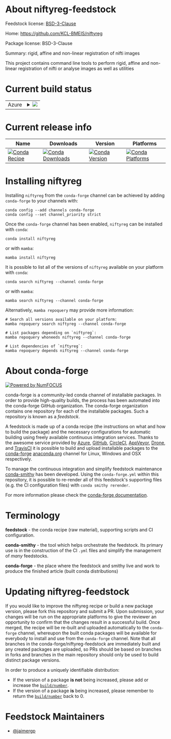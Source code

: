 About niftyreg-feedstock
========================

Feedstock license: [BSD-3-Clause](https://github.com/conda-forge/niftyreg-feedstock/blob/main/LICENSE.txt)

Home: https://github.com/KCL-BMEIS/niftyreg

Package license: BSD-3-Clause

Summary: rigid, affine and non-linear registration of nifti images

This project contains command line tools to perform rigid,
affine and non-linear registration of nifti or analyse images
as well as utilities


Current build status
====================


<table>
    
  <tr>
    <td>Azure</td>
    <td>
      <details>
        <summary>
          <a href="https://dev.azure.com/conda-forge/feedstock-builds/_build/latest?definitionId=15947&branchName=main">
            <img src="https://dev.azure.com/conda-forge/feedstock-builds/_apis/build/status/niftyreg-feedstock?branchName=main">
          </a>
        </summary>
        <table>
          <thead><tr><th>Variant</th><th>Status</th></tr></thead>
          <tbody><tr>
              <td>linux_64</td>
              <td>
                <a href="https://dev.azure.com/conda-forge/feedstock-builds/_build/latest?definitionId=15947&branchName=main">
                  <img src="https://dev.azure.com/conda-forge/feedstock-builds/_apis/build/status/niftyreg-feedstock?branchName=main&jobName=linux&configuration=linux%20linux_64_" alt="variant">
                </a>
              </td>
            </tr><tr>
              <td>osx_64</td>
              <td>
                <a href="https://dev.azure.com/conda-forge/feedstock-builds/_build/latest?definitionId=15947&branchName=main">
                  <img src="https://dev.azure.com/conda-forge/feedstock-builds/_apis/build/status/niftyreg-feedstock?branchName=main&jobName=osx&configuration=osx%20osx_64_" alt="variant">
                </a>
              </td>
            </tr><tr>
              <td>osx_arm64</td>
              <td>
                <a href="https://dev.azure.com/conda-forge/feedstock-builds/_build/latest?definitionId=15947&branchName=main">
                  <img src="https://dev.azure.com/conda-forge/feedstock-builds/_apis/build/status/niftyreg-feedstock?branchName=main&jobName=osx&configuration=osx%20osx_arm64_" alt="variant">
                </a>
              </td>
            </tr><tr>
              <td>win_64</td>
              <td>
                <a href="https://dev.azure.com/conda-forge/feedstock-builds/_build/latest?definitionId=15947&branchName=main">
                  <img src="https://dev.azure.com/conda-forge/feedstock-builds/_apis/build/status/niftyreg-feedstock?branchName=main&jobName=win&configuration=win%20win_64_" alt="variant">
                </a>
              </td>
            </tr>
          </tbody>
        </table>
      </details>
    </td>
  </tr>
</table>

Current release info
====================

| Name | Downloads | Version | Platforms |
| --- | --- | --- | --- |
| [![Conda Recipe](https://img.shields.io/badge/recipe-niftyreg-green.svg)](https://anaconda.org/conda-forge/niftyreg) | [![Conda Downloads](https://img.shields.io/conda/dn/conda-forge/niftyreg.svg)](https://anaconda.org/conda-forge/niftyreg) | [![Conda Version](https://img.shields.io/conda/vn/conda-forge/niftyreg.svg)](https://anaconda.org/conda-forge/niftyreg) | [![Conda Platforms](https://img.shields.io/conda/pn/conda-forge/niftyreg.svg)](https://anaconda.org/conda-forge/niftyreg) |

Installing niftyreg
===================

Installing `niftyreg` from the `conda-forge` channel can be achieved by adding `conda-forge` to your channels with:

```
conda config --add channels conda-forge
conda config --set channel_priority strict
```

Once the `conda-forge` channel has been enabled, `niftyreg` can be installed with `conda`:

```
conda install niftyreg
```

or with `mamba`:

```
mamba install niftyreg
```

It is possible to list all of the versions of `niftyreg` available on your platform with `conda`:

```
conda search niftyreg --channel conda-forge
```

or with `mamba`:

```
mamba search niftyreg --channel conda-forge
```

Alternatively, `mamba repoquery` may provide more information:

```
# Search all versions available on your platform:
mamba repoquery search niftyreg --channel conda-forge

# List packages depending on `niftyreg`:
mamba repoquery whoneeds niftyreg --channel conda-forge

# List dependencies of `niftyreg`:
mamba repoquery depends niftyreg --channel conda-forge
```


About conda-forge
=================

[![Powered by
NumFOCUS](https://img.shields.io/badge/powered%20by-NumFOCUS-orange.svg?style=flat&colorA=E1523D&colorB=007D8A)](https://numfocus.org)

conda-forge is a community-led conda channel of installable packages.
In order to provide high-quality builds, the process has been automated into the
conda-forge GitHub organization. The conda-forge organization contains one repository
for each of the installable packages. Such a repository is known as a *feedstock*.

A feedstock is made up of a conda recipe (the instructions on what and how to build
the package) and the necessary configurations for automatic building using freely
available continuous integration services. Thanks to the awesome service provided by
[Azure](https://azure.microsoft.com/en-us/services/devops/), [GitHub](https://github.com/),
[CircleCI](https://circleci.com/), [AppVeyor](https://www.appveyor.com/),
[Drone](https://cloud.drone.io/welcome), and [TravisCI](https://travis-ci.com/)
it is possible to build and upload installable packages to the
[conda-forge](https://anaconda.org/conda-forge) [anaconda.org](https://anaconda.org/)
channel for Linux, Windows and OSX respectively.

To manage the continuous integration and simplify feedstock maintenance
[conda-smithy](https://github.com/conda-forge/conda-smithy) has been developed.
Using the ``conda-forge.yml`` within this repository, it is possible to re-render all of
this feedstock's supporting files (e.g. the CI configuration files) with ``conda smithy rerender``.

For more information please check the [conda-forge documentation](https://conda-forge.org/docs/).

Terminology
===========

**feedstock** - the conda recipe (raw material), supporting scripts and CI configuration.

**conda-smithy** - the tool which helps orchestrate the feedstock.
                   Its primary use is in the construction of the CI ``.yml`` files
                   and simplify the management of *many* feedstocks.

**conda-forge** - the place where the feedstock and smithy live and work to
                  produce the finished article (built conda distributions)


Updating niftyreg-feedstock
===========================

If you would like to improve the niftyreg recipe or build a new
package version, please fork this repository and submit a PR. Upon submission,
your changes will be run on the appropriate platforms to give the reviewer an
opportunity to confirm that the changes result in a successful build. Once
merged, the recipe will be re-built and uploaded automatically to the
`conda-forge` channel, whereupon the built conda packages will be available for
everybody to install and use from the `conda-forge` channel.
Note that all branches in the conda-forge/niftyreg-feedstock are
immediately built and any created packages are uploaded, so PRs should be based
on branches in forks and branches in the main repository should only be used to
build distinct package versions.

In order to produce a uniquely identifiable distribution:
 * If the version of a package **is not** being increased, please add or increase
   the [``build/number``](https://docs.conda.io/projects/conda-build/en/latest/resources/define-metadata.html#build-number-and-string).
 * If the version of a package **is** being increased, please remember to return
   the [``build/number``](https://docs.conda.io/projects/conda-build/en/latest/resources/define-metadata.html#build-number-and-string)
   back to 0.

Feedstock Maintainers
=====================

* [@jaimergp](https://github.com/jaimergp/)


